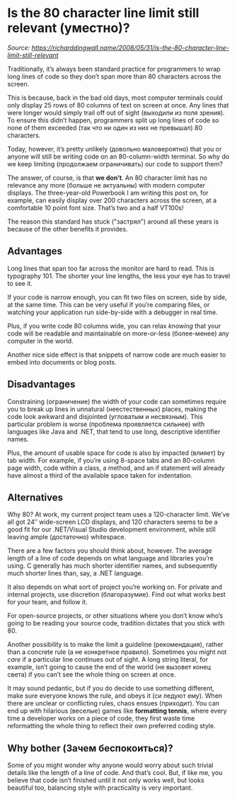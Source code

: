 # Is the 80 character line limit still relevant (уместно)?

*Source: https://richarddingwall.name/2008/05/31/is-the-80-character-line-limit-still-relevant*

Traditionally, it’s always been standard practice for programmers to wrap long lines of code so they don’t span more than 80 characters across the screen.

This is because, back in the bad old days, most computer terminals could only display 25 rows of 80 columns of text on screen at once. Any lines that were longer would simply trail off out of sight (выходили из поля зрения). To ensure this didn’t happen, programmers split up long lines of code so none of them exceeded (так что ни один из них не превышал) 80 characters.

Today, however, it’s pretty unlikely (довольно маловероятно) that you or anyone will still be writing code on an 80-column-width terminal. So why do we keep limiting (продолжаем ограничивать) our code to support them?

The answer, of course, is that **we don’t**. An 80 character limit has no relevance any more (больше не актуальны) with modern computer displays. The three-year-old Powerbook I am writing this post on, for example, can easily display over 200 characters across the screen, at a comfortable 10 point font size. That’s two and a half VT100s!

The reason this standard has stuck ("застрял") around all these years is because of the other benefits it provides.

## Advantages

Long lines that span too far across the monitor are hard to read. This is typography 101. The shorter your line lengths, the less your eye has to travel to see it.

If your code is narrow enough, you can fit two files on screen, side by side, at the same time. This can be very useful if you’re comparing files, or watching your application run side-by-side with a debugger in real time.

Plus, if you write code 80 columns wide, you can relax *knowing* that your code will be readable and maintainable on more-or-less (более-менее) any computer in the world.

Another nice side effect is that snippets of narrow code are much easier to embed into documents or blog posts.

## Disadvantages

Constraining (ограничение) the width of your code can sometimes require you to break up lines in unnatural (неестественных) places, making the code look awkward and disjointed (угловатым и несвязным). This particular problem is worse (проблема проявляется сильнее) with languages like Java and .NET, that tend to use long, descriptive identifier names.

Plus, the amount of usable space for code is also by impacted (влияет) by tab width. For example, if you’re using 8-space tabs and an 80-column page width, code within a class, a method, and an if statement will already have almost a third of the available space taken for indentation.

## Alternatives

Why 80? At work, my current project team uses a 120-character limit. We’ve all got 24″ wide-screen LCD displays, and 120 characters seems to be a good fit for our .NET/Visual Studio development environment, while still leaving ample (достаточно) whitespace.

There are a few factors you should think about, however. The average length of a line of code depends on what language and libraries you’re using. C generally has much shorter identifier names, and subsequently much shorter lines than, say, a .NET language.

It also depends on what sort of project you’re working on. For private and internal projects, use discretion (благоразумие). Find out what works best for your team, and follow it.

For open-source projects, or other situations where you don’t know who’s going to be reading your source code, tradition dictates that you stick with 80.

Another possibility is to make the limit a guideline (рекомендация), rather than a concrete rule (а не конкретное правило). Sometimes you might not *care* if a particular line continues out of sight. A long string literal, for example, isn’t going to cause the end of the world (не вызовет конец света) if you can’t see the whole thing on screen at once.

It may sound pedantic, but if you do decide to use something different, make sure everyone knows the rule, and obeys it (си ледуют ему). When there are unclear or conflicting rules, chaos ensues (приходит). You can end up with hilarious (веселые) games like **formatting tennis**, where every time a developer works on a piece of code, they first waste time reformatting the whole thing to reflect their own preferred coding style.

## Why bother (Зачем беспокоиться)?

Some of you might wonder why anyone would worry about such trivial details like the length of a line of code. And that’s cool. But, if like me, you believe that code isn’t finished until it not only works well, but looks beautiful too, balancing style with practicality is very important.
